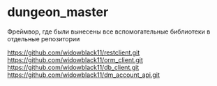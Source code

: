 # dungeon_master

Фреймвор, где были вынесены все вспомогательные библиотеки в отдельные репозитории

https://github.com/widowblack11/restclient.git  
https://github.com/widowblack11/orm_client.git  
https://github.com/widowblack11/db_client.git  
https://github.com/widowblack11/dm_account_api.git  